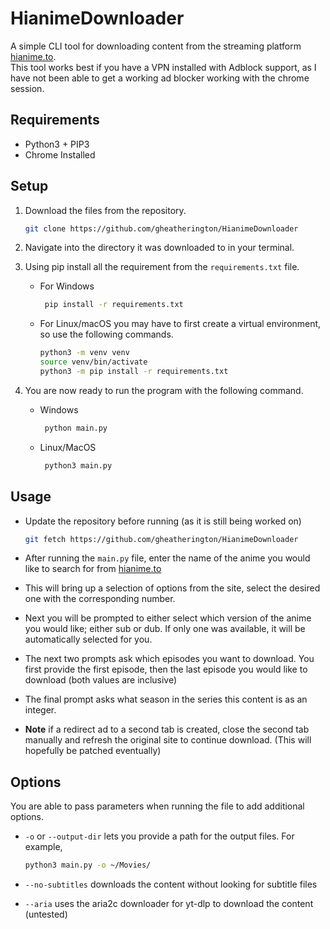 # HianimeDownloader

A simple CLI tool for downloading content from the streaming platform [hianime.to](hianime.to). \
This tool works best if you have a VPN installed with Adblock support, as I have not been able to get a working ad
blocker working with the chrome session.

## Requirements

- Python3 + PIP3
- Chrome Installed

## Setup

1. Download the files from the repository.

   ```bash
   git clone https://github.com/gheatherington/HianimeDownloader
   ```

2. Navigate into the directory it was downloaded to in your terminal.
3. Using pip install all the requirement from the `requirements.txt` file.

   - For Windows

     ```bash
      pip install -r requirements.txt
     ```

   - For Linux/macOS you may have to first create a virtual environment, so use the following commands.

     ```bash
     python3 -m venv venv
     source venv/bin/activate
     python3 -m pip install -r requirements.txt
     ```

4. You are now ready to run the program with the following command.

   - Windows

     ```bash
      python main.py
     ```

   - Linux/MacOS

     ```bash
      python3 main.py
     ```

## Usage

- Update the repository before running (as it is still being worked on)

  ```bash
  git fetch https://github.com/gheatherington/HianimeDownloader
  ```

- After running the `main.py` file, enter the name of the anime you would like to search for
  from [hianime.to](hianime.to)

- This will bring up a selection of options from the site, select the desired one with the corresponding number.
- Next you will be prompted to either select which version of the anime you would like; either sub or dub. If only one
  was available, it will be automatically selected for you.
- The next two prompts ask which episodes you want to download. You first provide the first episode, then the last
  episode you would like to download (both values are inclusive)
- The final prompt asks what season in the series this content is as an integer.
- **Note** if a redirect ad to a second tab is created, close the second tab manually and refresh the original site to
  continue download. (This will hopefully be patched eventually)

## Options

You are able to pass parameters when running the file to add additional options.

- `-o` or `--output-dir` lets you provide a path for the output files. For example,

  ```bash
  python3 main.py -o ~/Movies/
  ```

- `--no-subtitles` downloads the content without looking for subtitle files

- `--aria` uses the aria2c downloader for yt-dlp to download the content (untested)
